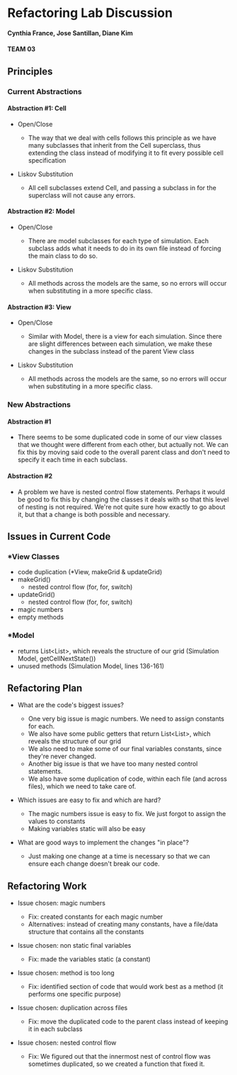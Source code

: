 # Refactoring Lab Discussion
#### Cynthia France, Jose Santillan, Diane Kim
#### TEAM 03


## Principles

### Current Abstractions

#### Abstraction #1: Cell
* Open/Close
  * The way that we deal with cells follows this principle as we have many subclasses that inherit
    from the Cell superclass, thus extending the class instead of modifying it to fit every
    possible cell specification

* Liskov Substitution
  * All cell subclasses extend Cell, and passing a subclass in for the superclass will not cause 
    any errors.

#### Abstraction #2: Model
* Open/Close
  * There are model subclasses for each type of simulation. Each subclass adds what it needs to
    do in its own file instead of forcing the main class to do so.

* Liskov Substitution
  * All methods across the models are the same, so no errors will occur when substituting in a more
    specific class.

#### Abstraction #3: View
* Open/Close
  * Similar with Model, there is a view for each simulation. Since there are slight differences between
    each simulation, we make these changes in the subclass instead of the parent View class

* Liskov Substitution
  * All methods across the models are the same, so no errors will occur when substituting in a more
    specific class.
  
### New Abstractions

#### Abstraction #1
* There seems to be some duplicated code in some of our view classes that we thought were different
    from each other, but actually not. We can fix this by moving said code to the overall parent class
    and don't need to specify it each time in each subclass.

#### Abstraction #2
* A problem we have is nested control flow statements. Perhaps it would be good to fix this by changing 
  the classes it deals with so that this level of nesting is not required. We're not quite sure how
  exactly to go about it, but that a change is both possible and necessary.



## Issues in Current Code

### *View Classes
* code duplication (*View, makeGrid & updateGrid)
* makeGrid()
  * nested control flow (for, for, switch)
* updateGrid()
  * nested control flow (for, for, switch)
* magic numbers
* empty methods

### *Model
* returns List<List<Cell>>, which reveals the structure of our grid (Simulation Model, getCellNextState())
* unused methods (Simulation Model, lines 136-161)


## Refactoring Plan

* What are the code's biggest issues?
  * One very big issue is magic numbers. We need to assign constants for each.
  * We also have some public getters that return List<List<Cell>>, which reveals the structure 
    of our grid
  * We also need to make some of our final variables constants, since they're never changed.
  * Another big issue is that we have too many nested control statements.
  * We also have some duplication of code, within each file (and across files), which we need to take
    care of.

* Which issues are easy to fix and which are hard?
  * The magic numbers issue is easy to fix. We just forgot to assign the values to constants
  * Making variables static will also be easy

* What are good ways to implement the changes "in place"?
  * Just making one change at a time is necessary so that we can ensure each change doesn't break 
    our code.



## Refactoring Work

* Issue chosen: magic numbers
  * Fix: created constants for each magic number
  * Alternatives: instead of creating many constants, have a file/data structure that contains all
    the constants

* Issue chosen: non static final variables
  * Fix: made the variables static (a constant)

* Issue chosen: method is too long
  * Fix: identified section of code that would work best as a method (it performs one specific purpose)

* Issue chosen: duplication across files
  * Fix: move the duplicated code to the parent class instead of keeping it in each subclass

* Issue chosen: nested control flow
  * Fix: We figured out that the innermost nest of control flow was sometimes duplicated, so we created
    a function that fixed it.